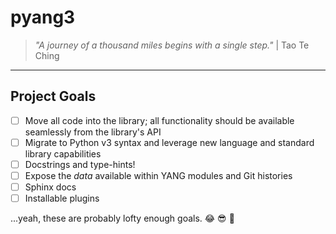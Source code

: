 # pyang3

> *"A journey of a thousand miles begins with a single step."* | Tao Te Ching


---

## Project Goals

- [ ] Move all code into the library; all functionality should be available seamlessly from the library's API
- [ ] Migrate to Python v3 syntax and leverage new language and standard library capabilities
- [ ] Docstrings and type-hints!
- [ ] Expose the *data* available within YANG modules and Git histories
- [ ] Sphinx docs
- [ ] Installable plugins

...yeah, these are probably lofty enough goals.  😂 😎 😬
